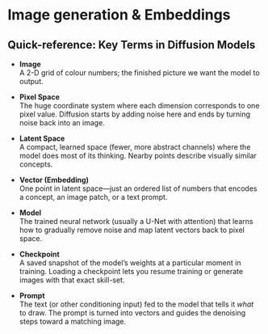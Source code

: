 # Image generation & Embeddings

## Quick-reference: Key Terms in Diffusion Models

- **Image**  
  A 2-D grid of colour numbers; the finished picture we want the model to output.

- **Pixel Space**  
  The huge coordinate system where each dimension corresponds to one pixel value. Diffusion starts by adding noise here and ends by turning noise back into an image.

- **Latent Space**  
  A compact, learned space (fewer, more abstract channels) where the model does most of its thinking. Nearby points describe visually similar concepts.

- **Vector (Embedding)**  
  One point in latent space—just an ordered list of numbers that encodes a concept, an image patch, or a text prompt.

- **Model**  
  The trained neural network (usually a U-Net with attention) that learns how to gradually remove noise and map latent vectors back to pixel space.

- **Checkpoint**  
  A saved snapshot of the model’s weights at a particular moment in training. Loading a checkpoint lets you resume training or generate images with that exact skill-set.

- **Prompt**  
  The text (or other conditioning input) fed to the model that tells it *what* to draw. The prompt is turned into vectors and guides the denoising steps toward a matching image.

